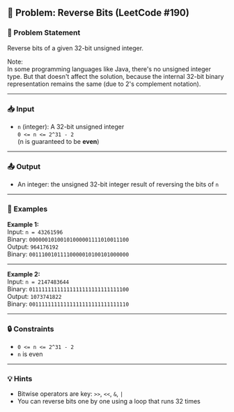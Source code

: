 ## 🔁 Problem: Reverse Bits (LeetCode #190)

### 📄 Problem Statement  
Reverse bits of a given 32-bit unsigned integer.

Note:  
In some programming languages like Java, there's no unsigned integer type. But that doesn't affect the solution, because the internal 32-bit binary representation remains the same (due to 2's complement notation).

---

### 📥 Input  
- `n` (integer): A 32-bit unsigned integer  
  `0 <= n <= 2^31 - 2`  
  (n is guaranteed to be **even**)

---

### 📤 Output  
- An integer: the unsigned 32-bit integer result of reversing the bits of `n`

---

### 🧪 Examples

**Example 1:**  
Input: `n = 43261596`  
Binary: `00000010100101000001111010011100`  
Output: `964176192`  
Binary: `00111001011110000010100101000000`

---

**Example 2:**  
Input: `n = 2147483644`  
Binary: `01111111111111111111111111111100`  
Output: `1073741822`  
Binary: `00111111111111111111111111111110`

---

### 🔒 Constraints  
- `0 <= n <= 2^31 - 2`
- `n` is even

---

### 💡 Hints  
- Bitwise operators are key: `>>`, `<<`, `&`, `|`
- You can reverse bits one by one using a loop that runs 32 times
